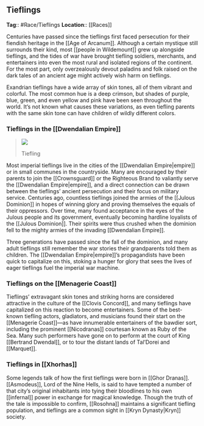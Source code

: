 ## Tieflings
**Tag**:: #Race/Tieflings
**Location**:: [[Races]]

Centuries have passed since the tieflings first faced persecution for their fiendish heritage in the [[Age of Arcanum]]. Although a certain mystique still surrounds their kind, most [[people in Wildemount]] grew up alongside tieflings, and the tides of war have brought tiefling soldiers, merchants, and entertainers into even the most rural and isolated regions of the continent. For the most part, only overzealously devout paladins and folk raised on the dark tales of an ancient age might actively wish harm on tieflings.

Exandrian tieflings have a wide array of skin tones, all of them vibrant and colorful. The most common hue is a deep crimson, but shades of purple, blue, green, and even yellow and pink have been seen throughout the world. It’s not known what causes these variations, as even tiefling parents with the same skin tone can have children of wildly different colors.

### Tieflings in the [[Dwendalian Empire]]

> [![](https://media.dndbeyond.com/compendium-images/egtw/yDOyqyOocErRgYJK/04-13.png)](https://media.dndbeyond.com/compendium-images/egtw/yDOyqyOocErRgYJK/04-13.png)
> 
> Tiefling

Most imperial tieflings live in the cities of the [[Dwendalian Empire|empire]] or in small communes in the countryside. Many are encouraged by their parents to join the [[Crownsguard]] or the Righteous Brand to valiantly serve the [[Dwendalian Empire|empire]], and a direct connection can be drawn between the tieflings’ ancient persecution and their focus on military service. Centuries ago, countless tieflings joined the armies of the [[Julous Dominion]] in hopes of winning glory and proving themselves the equals of their oppressors. Over time, many found acceptance in the eyes of the Julous people and its government, eventually becoming hardline loyalists of the [[Julous Dominion]]. Their spirits were thus crushed when the dominion fell to the mighty armies of the invading [[Dwendalian Empire]].

Three generations have passed since the fall of the dominion, and many adult tieflings still remember the war stories their grandparents told them as children. The [[Dwendalian Empire|empire]]’s propagandists have been quick to capitalize on this, stoking a hunger for glory that sees the lives of eager tieflings fuel the imperial war machine.

### Tieflings on the [[Menagerie Coast]]

Tieflings’ extravagant skin tones and striking horns are considered attractive in the culture of the [[Clovis Concord]], and many tieflings have capitalized on this reaction to become entertainers. Some of the best-known tiefling actors, gladiators, and musicians found their start on the [[Menagerie Coast]]—as have innumerable entertainers of the bawdier sort, including the prominent [[Nicodranas]] courtesan known as Ruby of the Sea. Many such performers have gone on to perform at the court of King [[Bertrand Dwendal]], or to tour the distant lands of Tal’Dorei and [[Marquet]].

### Tieflings in [[Xhorhas]]

Some legends talk of how the first tieflings were born in [[Ghor Dranas]]. [[Asmodeus]], Lord of the Nine Hells, is said to have tempted a number of that city’s original inhabitants into tying their bloodlines to his own [[infernal]] power in exchange for magical knowledge. Though the truth of the tale is impossible to confirm, [[Rosohna]] maintains a significant tiefling population, and tieflings are a common sight in [[Kryn Dynasty|Kryn]] society.
